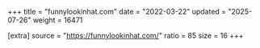 +++
title = "funnylookinhat.com"
date = "2022-03-22"
updated = "2025-07-26"
weight = 16471

[extra]
source = "https://funnylookinhat.com/"
ratio = 85
size = 16
+++
